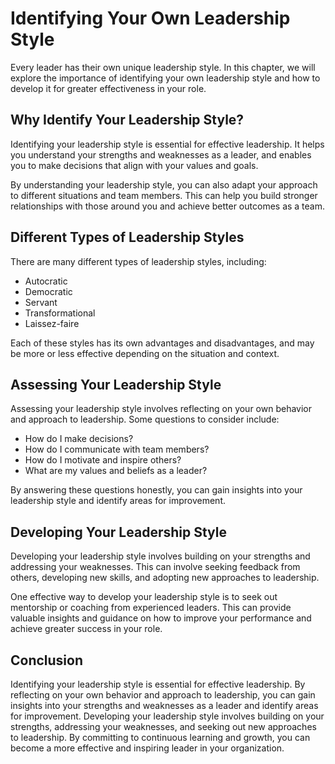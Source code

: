 Identifying Your Own Leadership Style
==================================================================================

Every leader has their own unique leadership style. In this chapter, we will explore the importance of identifying your own leadership style and how to develop it for greater effectiveness in your role.

Why Identify Your Leadership Style?
-----------------------------------

Identifying your leadership style is essential for effective leadership. It helps you understand your strengths and weaknesses as a leader, and enables you to make decisions that align with your values and goals.

By understanding your leadership style, you can also adapt your approach to different situations and team members. This can help you build stronger relationships with those around you and achieve better outcomes as a team.

Different Types of Leadership Styles
------------------------------------

There are many different types of leadership styles, including:

* Autocratic
* Democratic
* Servant
* Transformational
* Laissez-faire

Each of these styles has its own advantages and disadvantages, and may be more or less effective depending on the situation and context.

Assessing Your Leadership Style
-------------------------------

Assessing your leadership style involves reflecting on your own behavior and approach to leadership. Some questions to consider include:

* How do I make decisions?
* How do I communicate with team members?
* How do I motivate and inspire others?
* What are my values and beliefs as a leader?

By answering these questions honestly, you can gain insights into your leadership style and identify areas for improvement.

Developing Your Leadership Style
--------------------------------

Developing your leadership style involves building on your strengths and addressing your weaknesses. This can involve seeking feedback from others, developing new skills, and adopting new approaches to leadership.

One effective way to develop your leadership style is to seek out mentorship or coaching from experienced leaders. This can provide valuable insights and guidance on how to improve your performance and achieve greater success in your role.

Conclusion
----------

Identifying your leadership style is essential for effective leadership. By reflecting on your own behavior and approach to leadership, you can gain insights into your strengths and weaknesses as a leader and identify areas for improvement. Developing your leadership style involves building on your strengths, addressing your weaknesses, and seeking out new approaches to leadership. By committing to continuous learning and growth, you can become a more effective and inspiring leader in your organization.
